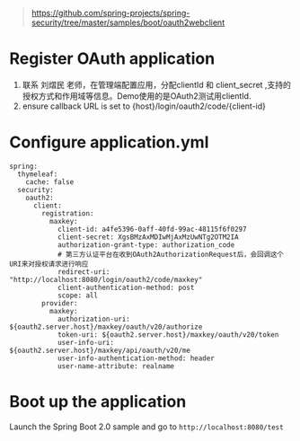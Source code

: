 > https://github.com/spring-projects/spring-security/tree/master/samples/boot/oauth2webclient

# Register OAuth application
1. 联系 刘熠民 老师，在管理端配置应用，分配clientId 和 client_secret ,支持的授权方式和作用域等信息。Demo使用的是OAuth2测试用clientId.
2. ensure callback URL is set to {host}/login/oauth2/code/{client-id}
# Configure application.yml
```
spring:
  thymeleaf:
    cache: false
  security:
    oauth2:
      client:
        registration:
          maxkey:
            client-id: a4fe5396-0aff-40fd-99ac-48115f6f0297
            client-secret: XgsBMzAxMDIwMjAxMzUwNTg2OTM2IA
            authorization-grant-type: authorization_code
            # 第三方认证平台在收到OAuth2AuthorizationRequest后，会回调这个URI来对授权请求进行响应
            redirect-uri: "http://localhost:8080/login/oauth2/code/maxkey"
            client-authentication-method: post
            scope: all
        provider:
          maxkey:
            authorization-uri: ${oauth2.server.host}/maxkey/oauth/v20/authorize
            token-uri: ${oauth2.server.host}/maxkey/oauth/v20/token
            user-info-uri: ${oauth2.server.host}/maxkey/api/oauth/v20/me
            user-info-authentication-method: header
            user-name-attribute: realname
```
# Boot up the application
Launch the Spring Boot 2.0 sample and go to `http://localhost:8080/test`
